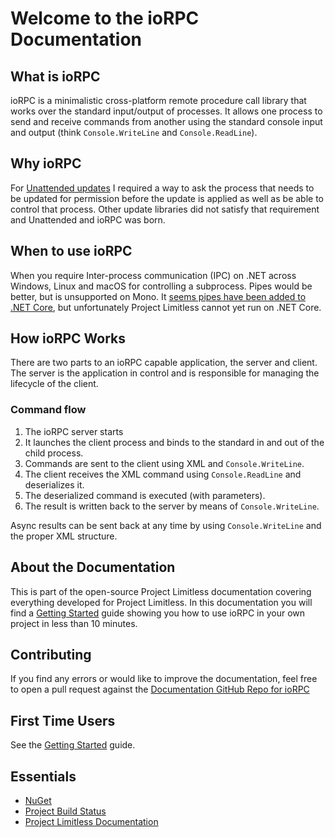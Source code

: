 # Welcome to the ioRPC Documentation

## What is ioRPC

ioRPC is a minimalistic cross-platform remote procedure call library that works
over the standard input/output of processes. It allows one process to send and
receive commands from another using the standard console input and output
(think `Console.WriteLine` and `Console.ReadLine`).

## Why ioRPC

For [Unattended updates](https://www.github.com/ProjectLimitless/Unattended) I
required a way to ask the process that needs to be updated for permission before
the update is applied as well as be able to control that process. Other update
libraries did not satisfy that requirement and Unattended and ioRPC was born.

## When to use ioRPC

When you require Inter-process communication (IPC) on .NET across Windows, Linux
and macOS for controlling a subprocess. Pipes would be better, but is unsupported
on Mono. It [seems pipes have been added to .NET Core](https://docs.microsoft.com/en-us/dotnet/core/api/system.io.pipes#System_IO_Pipes),
but unfortunately Project Limitless cannot yet run on .NET Core.

## How ioRPC Works

There are two parts to an ioRPC capable application, the server and client. The
server is the application in control and is responsible for managing the
lifecycle of the client.

### Command flow

1. The ioRPC server starts
2. It launches the client process and binds to the standard in and out of the child process.
3. Commands are sent to the client using XML and `Console.WriteLine`.
4. The client receives the XML command using `Console.ReadLine` and deserializes it.
5. The deserialized command is executed (with parameters).
6. The result is written back to the server by means of `Console.WriteLine`.

Async results can be sent back at any time by using `Console.WriteLine` and the
proper XML structure.

## About the Documentation

This is part of the open-source Project Limitless documentation covering
everything developed for Project Limitless. In this documentation you will find
a [Getting Started](/getting-started) guide showing you how to use ioRPC in your own project in less
than 10 minutes.

## Contributing

If you find any errors or would like to improve the documentation, feel free
to open a pull request against the [Documentation GitHub Repo for ioRPC](https://www.github.com/ProjectLimitless/docs.projectlimitless.io)

## First Time Users

See the [Getting Started](/getting-started) guide.

## Essentials

* [NuGet](https://www.nuget.org/packages/Limitless.ioRPC/)
* [Project Build Status](https://www.projectlimitless.io/badger/iorpc)
* [Project Limitless Documentation](https://docs.projectlimitless.io)
